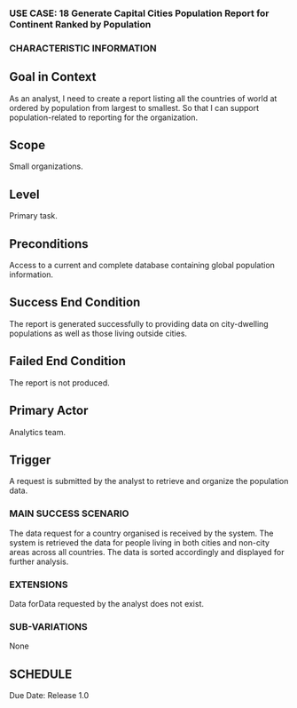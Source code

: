 ### USE CASE: 18 Generate Capital Cities Population Report for Continent Ranked by Population

### CHARACTERISTIC INFORMATION
## Goal in Context
As an analyst, I need to create a report listing all the countries of world at ordered by population from largest to smallest. 
So that I can support population-related to reporting for the organization.

## Scope
Small organizations.

## Level
Primary task.

## Preconditions
Access to a current and complete database containing global population information.

## Success End Condition
The report is generated successfully to providing data on city-dwelling populations as well as those living outside cities.

## Failed End Condition
The report is not produced.

## Primary Actor
Analytics team.

## Trigger
A request is submitted by the analyst to retrieve and organize the population data.

### MAIN SUCCESS SCENARIO
The data request for a country organised is received by the system.
The system is retrieved the data for people living in both cities and non-city areas across all countries.
The data is sorted accordingly and displayed for further analysis.

### EXTENSIONS
Data forData requested by the analyst does not exist.

### SUB-VARIATIONS
None

## SCHEDULE
Due Date: Release 1.0

